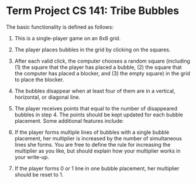# Term Project CS 141: Tribe Bubbles
The basic functionality is defined as follows:
1. This is a single-player game on an 8x8 grid.

2. The player places bubbles in the grid by clicking on the squares.

3. After each valid click, the computer chooses a random square (including (1)
the square that the player has placed a bubble, (2) the square that the
computer has placed a blocker, and (3) the empty square) in the grid to
place the blocker.

4. The bubbles disappear when at least four of them are in a vertical,
horizontal, or diagonal line.

5. The player receives points that equal to the number of disappeared bubbles
in step 4. The points should be kept updated for each bubble placement.
Some additional features include:

6. If the player forms multiple lines of bubbles with a single bubble placement,
her multiplier is increased by the number of simultaneous lines she forms.
You are free to define the rule for increasing the multiplier as you like, but
should explain how your multiplier works in your write-up.

7. If the player forms 0 or 1 line in one bubble placement, her multiplier should
be reset to 1.